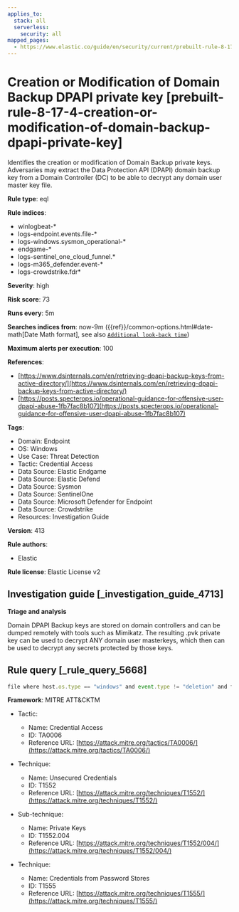 ```yaml
---
applies_to:
  stack: all
  serverless:
    security: all
mapped_pages:
  - https://www.elastic.co/guide/en/security/current/prebuilt-rule-8-17-4-creation-or-modification-of-domain-backup-dpapi-private-key.html
---
```


# Creation or Modification of Domain Backup DPAPI private key [prebuilt-rule-8-17-4-creation-or-modification-of-domain-backup-dpapi-private-key]

Identifies the creation or modification of Domain Backup private keys. Adversaries may extract the Data Protection API (DPAPI) domain backup key from a Domain Controller (DC) to be able to decrypt any domain user master key file.

**Rule type**: eql

**Rule indices**:

* winlogbeat-*
* logs-endpoint.events.file-*
* logs-windows.sysmon_operational-*
* endgame-*
* logs-sentinel_one_cloud_funnel.*
* logs-m365_defender.event-*
* logs-crowdstrike.fdr*

**Severity**: high

**Risk score**: 73

**Runs every**: 5m

**Searches indices from**: now-9m ({{ref}}/common-options.html#date-math[Date Math format], see also [`Additional look-back time`](docs-content://solutions/security/detect-and-alert/create-detection-rule.md#rule-schedule))

**Maximum alerts per execution**: 100

**References**:

* [https://www.dsinternals.com/en/retrieving-dpapi-backup-keys-from-active-directory/](https://www.dsinternals.com/en/retrieving-dpapi-backup-keys-from-active-directory/)
* [https://posts.specterops.io/operational-guidance-for-offensive-user-dpapi-abuse-1fb7fac8b107](https://posts.specterops.io/operational-guidance-for-offensive-user-dpapi-abuse-1fb7fac8b107)

**Tags**:

* Domain: Endpoint
* OS: Windows
* Use Case: Threat Detection
* Tactic: Credential Access
* Data Source: Elastic Endgame
* Data Source: Elastic Defend
* Data Source: Sysmon
* Data Source: SentinelOne
* Data Source: Microsoft Defender for Endpoint
* Data Source: Crowdstrike
* Resources: Investigation Guide

**Version**: 413

**Rule authors**:

* Elastic

**Rule license**: Elastic License v2

## Investigation guide [_investigation_guide_4713]

**Triage and analysis**

Domain DPAPI Backup keys are stored on domain controllers and can be dumped remotely with tools such as Mimikatz. The resulting .pvk private key can be used to decrypt ANY domain user masterkeys, which then can be used to decrypt any secrets protected by those keys.


## Rule query [_rule_query_5668]

```js
file where host.os.type == "windows" and event.type != "deletion" and file.name : ("ntds_capi_*.pfx", "ntds_capi_*.pvk")
```

**Framework**: MITRE ATT&CKTM

* Tactic:

    * Name: Credential Access
    * ID: TA0006
    * Reference URL: [https://attack.mitre.org/tactics/TA0006/](https://attack.mitre.org/tactics/TA0006/)

* Technique:

    * Name: Unsecured Credentials
    * ID: T1552
    * Reference URL: [https://attack.mitre.org/techniques/T1552/](https://attack.mitre.org/techniques/T1552/)

* Sub-technique:

    * Name: Private Keys
    * ID: T1552.004
    * Reference URL: [https://attack.mitre.org/techniques/T1552/004/](https://attack.mitre.org/techniques/T1552/004/)

* Technique:

    * Name: Credentials from Password Stores
    * ID: T1555
    * Reference URL: [https://attack.mitre.org/techniques/T1555/](https://attack.mitre.org/techniques/T1555/)



